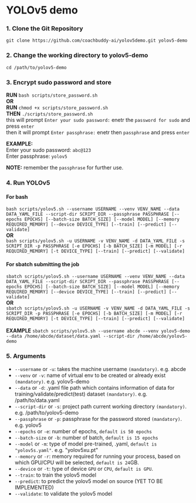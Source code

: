 # YOLOv5 demo

### 1. Clone the Git Repository
    git clone https://github.com/coachbuddy-ai/yolov5demo.git yolov5-demo

### 2. Change the working directory to yolov5-demo
    cd /path/to/yolov5-demo

### 3. Encrypt sudo password and store
**RUN** `bash scripts/store_password.sh`<br/>
**OR**<br/>
**RUN** `chmod +x scripts/store_password.sh`<br/>
**THEN** `./scripts/store_password.sh`<br/>
this will prompt `Enter your sudo password:` enetr the `password for sudo` and press `enter`<br/>
then it will prompt `Enter passphrase:` enetr then `passphrase` and press `enter`<br/>

**EXAMPLE:**    
Enter your sudo password: `abc@123`<br/>
Enter passphrase: `yolov5`

**NOTE:** remember the `passphrase` for further use.

### 4. Run YOLOv5
#### For bash
`bash scripts/yolov5.sh --username USERNAME --venv VENV_NAME --data DATA_YAML_FILE --script-dir SCRIPT_DIR --passphrase PASSPHRASE [--epochs EPOCHS] [--batch-size BATCH_SIZE] [--model MODEL] [--memory REQUIRED_MEMORY] [--device DEVICE_TYPE] [--train] [--predict] [--validate]` <br/>
**OR**<br/>
`bash scripts/yolov5.sh -u USERNAME -v VENV_NAME -d DATA_YAML_FILE -s SCRIPT_DIR -p PASSPHRASE [-e EPOCHS] [-b BATCH_SIZE] [-m MODEL] [-r REQUIRED_MEMORY] [-t DEVICE_TYPE] [--train] [--predict] [--validate]`


#### For sbatch submitting the job
`sbatch scripts/yolov5.sh --username USERNAME --venv VENV_NAME --data DATA_YAML_FILE --script-dir SCRIPT_DIR --passphrase PASSPHRASE [--epochs EPOCHS] [--batch-size BATCH_SIZE] [--model MODEL] [--memory REQUIRED_MEMORY] [--device DEVICE_TYPE] [--train] [--predict] [--validate]` <br/>
**OR**<br/>
`sbatch scripts/yolov5.sh -u USERNAME -v VENV_NAME -d DATA_YAML_FILE -s SCRIPT_DIR -p PASSPHRASE [-e EPOCHS] [-b BATCH_SIZE] [-m MODEL] [-r REQUIRED_MEMORY] [-t DEVICE_TYPE] [--train] [--predict] [--validate]`<br/><br/>
**EXAMPLE**
`sbatch scripts/yolov5.sh --username abcde --venv yolov5-demo --data /home/abcde/dataset/data.yaml --script-dir /home/abcde/yolov5-demo`

### 5. Arguments 
* `--username` or `-u`: takes the machine username `(mandatory)`. e.g. abcde
* `--venv` or `-v`: name of virtual env to be created or already exist `(mandatory)`. e.g. yolov5-demo
* `--data` or `-d`: .yaml file path which contains information of data for training/validate/predict(test) dataset `(mandatory)`. e.g. /path/to/data.yaml
* `--script-dir` or `-s`: project path current working directory `(mandatory)`. e.g. /path/to/yolov5-demo
* `--passphrase` or `-p`: passphrase for the password stored `(mandatory)`. e.g. yolov5
* `--epochs` or `-e`: number of epochs, `default is 50 epochs`
* `--batch-size` or `-b`: number of batch, `default is 15 epochs`
* `--model` or `-m`: type of model pre-trained, .yaml, `default is "yolov5s.yaml"`. e.g. "yolov5xu.pt"
* `--memory` or `-r`: memory required for running your process, based on which GPU/CPU will be selected, `default is 24`GB.
* `--device` or `-t`: type of device `GPU` or `CPU`, `default is GPU`.
* `--train`: to train the yolov5 model
* `--predict`: to predict the yolov5 model on source (YET TO BE IMPLEMENTED)
* `--validate`: to validate the yolov5 model